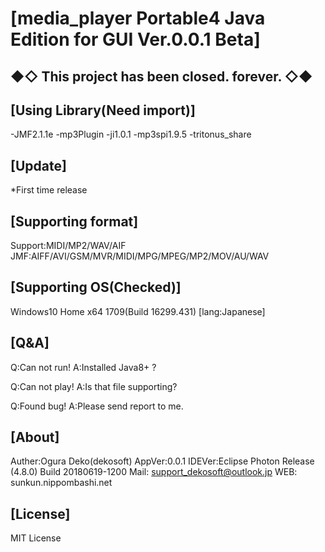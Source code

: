 # [media_player Portable4 Java Edition for GUI Ver.0.0.1 Beta]

## ◆◇ This project has been closed. forever. ◇◆



## [Using Library(Need import)]
 -JMF2.1.1e
 -mp3Plugin
 -ji1.0.1
 -mp3spi1.9.5
 -tritonus_share



## [Update]
*First time release



## [Supporting format]
Support:MIDI/MP2/WAV/AIF
JMF:AIFF/AVI/GSM/MVR/MIDI/MPG/MPEG/MP2/MOV/AU/WAV



## [Supporting OS(Checked)]
Windows10 Home x64 1709(Build 16299.431) [lang:Japanese]



## [Q&A]
Q:Can not run!
A:Installed Java8+ ?

Q:Can not play!
A:Is that file supporting?

Q:Found bug!
A:Please send report to me.


## [About]
Auther:Ogura Deko(dekosoft)
AppVer:0.0.1
IDEVer:Eclipse Photon Release (4.8.0) Build 20180619-1200
Mail: support_dekosoft@outlook.jp
WEB: sunkun.nippombashi.net


## [License]
MIT License
